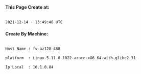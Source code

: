 
   
#### This Page Create at:

```bash

2021-12-14 - 13:49:46 UTC

```

#### Create By Machine:

```bash

Host Name : fv-az128-488

platform  : Linux-5.11.0-1022-azure-x86_64-with-glibc2.31

Ip Local  : 10.1.0.84

```

